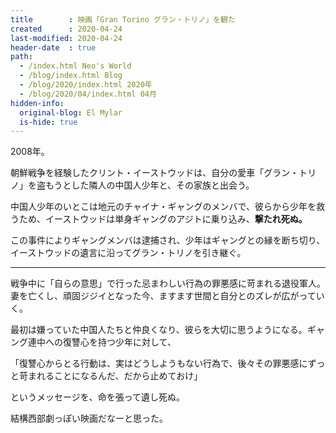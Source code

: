 ```yaml
---
title        : 映画「Gran Torino グラン・トリノ」を観た
created      : 2020-04-24
last-modified: 2020-04-24
header-date  : true
path:
  - /index.html Neo's World
  - /blog/index.html Blog
  - /blog/2020/index.html 2020年
  - /blog/2020/04/index.html 04月
hidden-info:
  original-blog: El Mylar
  is-hide: true
---
```


2008年。

朝鮮戦争を経験したクリント・イーストウッドは、自分の愛車「グラン・トリノ」を盗もうとした隣人の中国人少年と、その家族と出会う。

中国人少年のいとこは地元のチャイナ・ギャングのメンバで、彼らから少年を救うため、イーストウッドは単身ギャングのアジトに乗り込み、__撃たれ死ぬ。__

この事件によりギャングメンバは逮捕され、少年はギャングとの縁を断ち切り、イーストウッドの遺言に沿ってグラン・トリノを引き継ぐ。

---

戦争中に「自らの意思」で行った忌まわしい行為の罪悪感に苛まれる退役軍人。妻を亡くし、頑固ジジイとなった今、ますます世間と自分とのズレが広がっていく。

最初は嫌っていた中国人たちと仲良くなり、彼らを大切に思うようになる。ギャング連中への復讐心を持つ少年に対して、

「復讐心からとる行動は、実はどうしようもない行為で、後々その罪悪感にずっと苛まれることになるんだ、だから止めておけ」

というメッセージを、命を張って遺し死ぬ。

結構西部劇っぽい映画だなーと思った。
